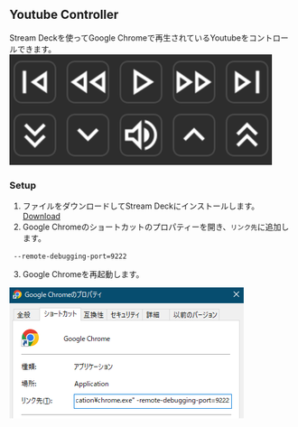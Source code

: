 ## Youtube Controller
Stream Deckを使ってGoogle Chromeで再生されているYoutubeをコントロールできます。
![img.png](img.png)

### Setup
1. ファイルをダウンロードしてStream Deckにインストールします。[Download](https://github.com/ursa-ac/StreamDeck-YoutubeController/releases/)
2. Google Chromeのショートカットのプロパティーを開き、`リンク先`に追加します。
```console
 --remote-debugging-port=9222
```
3. Google Chromeを再起動します。<br>

![img_1.png](img_1.png)
